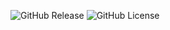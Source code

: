 ![GitHub Release](https://img.shields.io/github/v/release/cheinisch/KeepReadingII-Automad?style=for-the-badge&include_prereleases&display_name=release&logo=github&color=purple) ![GitHub License](https://img.shields.io/github/license/cheinisch/KeepreadingII-Automad?style=for-the-badge)
